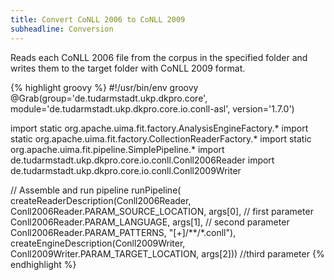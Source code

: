 ```yaml
---
title: Convert CoNLL 2006 to CoNLL 2009
subheadline: Conversion
---
```


Reads each CoNLL 2006 file from the corpus in the specified folder and writes them to the target folder with CoNLL 2009 format.

{% highlight groovy %}
#!/usr/bin/env groovy
@Grab(group='de.tudarmstadt.ukp.dkpro.core', 
      module='de.tudarmstadt.ukp.dkpro.core.io.conll-asl', 
      version='1.7.0')

import static org.apache.uima.fit.factory.AnalysisEngineFactory.*
import static org.apache.uima.fit.factory.CollectionReaderFactory.*
import static org.apache.uima.fit.pipeline.SimplePipeline.*
import de.tudarmstadt.ukp.dkpro.core.io.conll.Conll2006Reader
import de.tudarmstadt.ukp.dkpro.core.io.conll.Conll2009Writer

// Assemble and run pipeline
runPipeline(
  createReaderDescription(Conll2006Reader,
     Conll2006Reader.PARAM_SOURCE_LOCATION, args[0], // first parameter
            Conll2006Reader.PARAM_LANGUAGE, args[1], // second parameter
            Conll2006Reader.PARAM_PATTERNS, "[+]/**/*.conll"),
  createEngineDescription(Conll2009Writer,
     Conll2009Writer.PARAM_TARGET_LOCATION, args[2])) //third parameter
{% endhighlight %}
